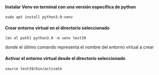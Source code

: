 
#### Instalar Venv en terminal con una versión específica de python
```
sudo apt install python3.9-venv
```

#### Crear entorno virtual en el directorio seleccionado
```
[en el path] python3.9 -m venv test39
```
donde el último comando representa el nombre del entorno virtual a crear

#### Activar el entorno virtual desde el directorio seleccionado
```
source test39/bin/activate
```

